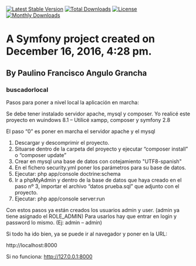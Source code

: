 [![Latest Stable Version](https://poser.pugx.org/paulino-francisco/buscadorlocal/version)](https://packagist.org/packages/paulino-francisco/buscadorlocal)
[![Total Downloads](https://poser.pugx.org/paulino-francisco/buscadorlocal/downloads)](https://packagist.org/packages/paulino-francisco/buscadorlocal)
[![License](https://poser.pugx.org/paulino-francisco/buscadorlocal/license)](https://packagist.org/packages/paulino-francisco/buscadorlocal)
[![Monthly Downloads](https://poser.pugx.org/paulino-francisco/buscadorlocal/d/monthly)](https://packagist.org/packages/paulino-francisco/buscadorlocal)


# A Symfony project created on December 16, 2016, 4:28 pm.
## By Paulino Francisco Angulo Grancha

### buscadorlocal


Pasos para poner a nivel local la aplicación en marcha:

Se debe tener instalado servidor apache, mysql y composer.
Yo realicé este proyecto en wuindows 8.1 – Utilicé xampp, composer y symfony 2.8

El paso “0” es poner en marcha el servidor apache y el mysql

1. Descargar y descomprimir el proyecto.
2. Situarse dentro de la carpeta del proyecto y ejecutar “composer install” o “composer update”
3. Crear en mysql una base de datos con cotejamiento "UTF8-spanish"
4. En el fichero security.yml poner los parámetros para su base de datos.
5. Ejecutar: php app/console doctrine:schema
6. Ir a phpMyAdmin y dentro de la base de datos que haya creado en el paso nº 3, importar el archivo “datos prueba.sql” que adjunto con el proyecto.
7. Ejecutar: php app/console server:run

Con estos pasos ya están creados los usuarios admin y user. (admin ya tiene asignado el ROLE_ADMIN)
Para usarlos hay que entrar en login y password lo mismo. (Ej: admin – admin)

Si todo ha ido bien, ya se puede ir al navegador y poner en la URL:

http://localhost:8000

Si no funciona:
http://127.0.0.1:8000

